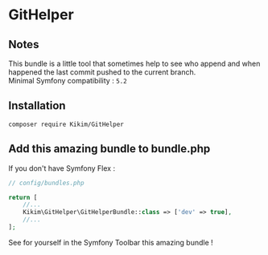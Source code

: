 # GitHelper

## Notes

This bundle is a little tool that sometimes help to see who append and when happened the last commit pushed to the current branch.  
Minimal Symfony compatibility : `5.2`

## Installation

`composer require Kikim/GitHelper`

## Add this amazing bundle to bundle.php

If you don't have Symfony Flex :
```php
// config/bundles.php

return [
    //...
    Kikim\GitHelper\GitHelperBundle::class => ['dev' => true],
    //...
];
```

See for yourself in the Symfony Toolbar this amazing bundle !
